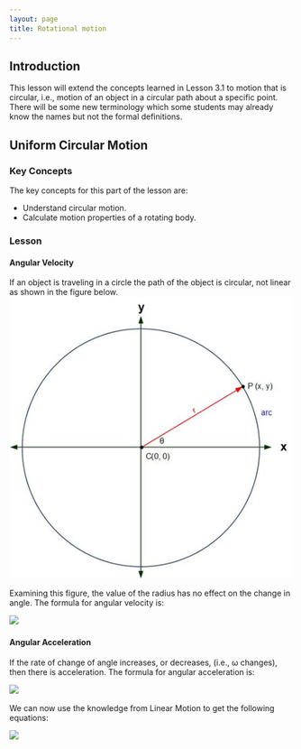 ```yaml
---
layout: page
title: Rotational motion
---
```

## Introduction
This lesson will extend the concepts learned in Lesson 3.1 to motion that is circular, i.e., motion of an object in a circular path about a specific point. There will be some new terminology which some students may already know the names but not the formal definitions.

## Uniform Circular Motion
### Key Concepts
The key concepts for this part of the lesson are:
* Understand circular motion.
* Calculate motion properties of a rotating body.

### Lesson
#### Angular Velocity
If an object is traveling in a circle the path of the object is circular, not linear as shown in the figure below.<br>
![rotating-1](files/rotating-1.jpg)

Examining this figure, the value of the radius has no effect on the change in angle. The formula for angular velocity is:

<img src="https://latex.codecogs.com/svg.latex?\large&space;\omega=\frac{\Delta{\theta}}{t}"/>

#### Angular Acceleration
If the rate of change of angle increases, or decreases, (i.e., ω changes), then there is acceleration. The formula for angular acceleration is:

<img src="https://latex.codecogs.com/svg.latex?\large&space;\alpha=\frac{\Delta{\omega}}{t}"/>

We can now use the knowledge from Linear Motion to get the following equations:

<img src="https://latex.codecogs.com/svg.latex?\large&space;\omega_{f}=\omga_{i}+\alpha{t}"/>


